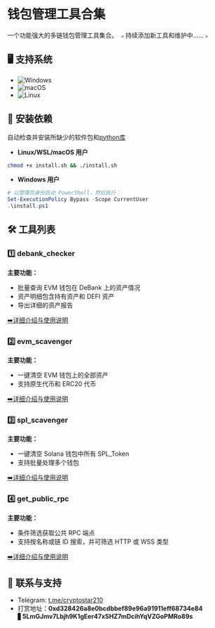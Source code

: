 
# 钱包管理工具合集
一个功能强大的多链钱包管理工具集合。  ﹤持续添加新工具和维护中......﹥

## 🖥️ 支持系统

- ![Windows](https://img.shields.io/badge/-Windows-0078D6?logo=windows&logoColor=white)
- ![macOS](https://img.shields.io/badge/-macOS-000000?logo=apple&logoColor=white)
- ![Linux](https://img.shields.io/badge/-Linux-FCC624?logo=linux&logoColor=black)

## 🚀 安装依赖
自动检查并安装所缺少的软件包和[python库](./requirements.txt)

- **Linux/WSL/macOS 用户**

```bash
chmod +x install.sh && ./install.sh
```

- **Windows 用户**

```powershell
# 以管理员身份启动 PowerShell，然后执行：
Set-ExecutionPolicy Bypass -Scope CurrentUser
.\install.ps1
```

## 🛠️ 工具列表

### 1️⃣ debank_checker

  **主要功能：**
  - 批量查询 EVM 钱包在 DeBank 上的资产情况
  - 资产明细包含持有资产和 DEFI 资产
  - 导出详细的资产报告
  
  [➡️详细介绍与使用说明](./debank_checker/README.md)

### 2️⃣ evm_scavenger

**主要功能：**
- 一键清空 EVM 钱包上的全部资产
- 支持原生代币和 ERC20 代币

[➡️详细介绍与使用说明](./evm_scavenger/README.md)

### 3️⃣ spl_scavenger

**主要功能：**
- 一键清空 Solana 钱包中所有 SPL_Token
- 支持批量处理多个钱包

[➡️详细介绍与使用说明](./spl_scavenger/README.md)

### 4️⃣ get_public_rpc

**主要功能：**
- 条件筛选获取公共 RPC 端点
- 支持按名称或链 ID 搜索，并可筛选 HTTP 或 WSS 类型

[➡️详细介绍与使用说明](./get_public_rpc/README.md)


## 💬 联系与支持
- Telegram: [t.me/cryptostar210](https://t.me/cryptostar210)
- 打赏地址：**0xd328426a8e0bcdbbef89e96a91911eff68734e84** ▋**5LmGJmv7Lbjh9K1gEer47xSHZ7mDcihYqVZGoPMRo89s**